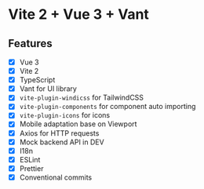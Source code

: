 # Vite 2 + Vue 3 + Vant

## Features

- [x] Vue 3
- [x] Vite 2
- [x] TypeScript
- [x] Vant for UI library
- [x] `vite-plugin-windicss` for TailwindCSS
- [x] `vite-plugin-components` for component auto importing
- [x] `vite-plugin-icons` for icons
- [x] Mobile adaptation base on Viewport
- [x] Axios for HTTP requests
- [x] Mock backend API in DEV
- [x] I18n
- [x] ESLint
- [x] Prettier
- [x] Conventional commits
